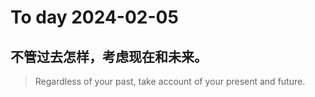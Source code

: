 
# To day 2024-02-05


## 不管过去怎样，考虑现在和未来。
> Regardless of your past, take account of your present and future.

    